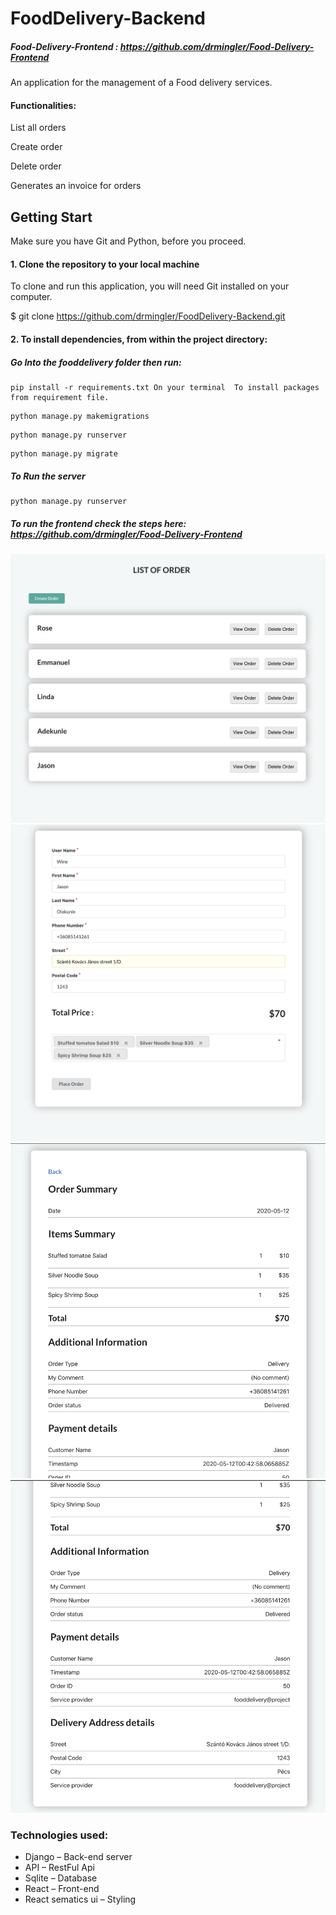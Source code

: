 # FoodDelivery-Backend

##### Food-Delivery-Frontend : https://github.com/drmingler/Food-Delivery-Frontend

An application for the management of a Food delivery services.

#### Functionalities:

List all orders

Create order

Delete order

Generates an invoice for orders

## Getting Start
Make sure you have Git and Python, before you proceed.

#### 1. Clone the repository to your local machine
To clone and run this application, you will need Git installed on your computer.

$ git clone https://github.com/drmingler/FoodDelivery-Backend.git

#### 2. To install dependencies, from within the project directory:

##### Go Into the fooddelivery folder then run:
```
pip install -r requirements.txt On your terminal  To install packages from requirement file.
```
```
python manage.py makemigrations
```
```
python manage.py runserver 
```
```
python manage.py migrate
```
#####  To Run the server
```
python manage.py runserver 
```

##### To run the frontend check the steps here: https://github.com/drmingler/Food-Delivery-Frontend

![alt text](https://github.com/drmingler/Food-Delivery-Frontend/blob/master/src/images/image1.png?raw=true "View1")
![alt text](https://github.com/drmingler/Food-Delivery-Frontend/blob/master/src/images/image2.png?raw=true "View2")
![alt text](https://github.com/drmingler/Food-Delivery-Frontend/blob/master/src/images/image3.png?raw=true "View3")
![alt text](https://github.com/drmingler/Food-Delivery-Frontend/blob/master/src/images/image4.png?raw=true "View4")


### Technologies used:
* Django – Back-end server
* API – RestFul Api
* Sqlite – Database
* React – Front-end 
* React sematics ui – Styling
